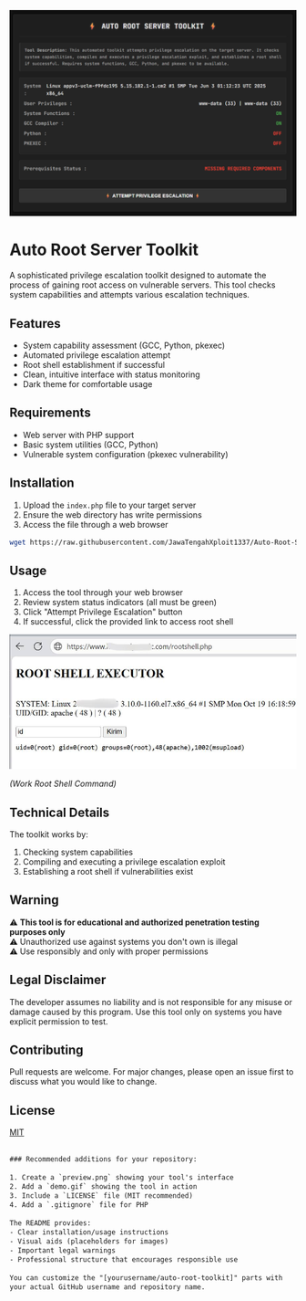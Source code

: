 ![Tool Preview](root.png) 

# Auto Root Server Toolkit

A sophisticated privilege escalation toolkit designed to automate the process of gaining root access on vulnerable servers. This tool checks system capabilities and attempts various escalation techniques.

## Features

- System capability assessment (GCC, Python, pkexec)
- Automated privilege escalation attempt
- Root shell establishment if successful
- Clean, intuitive interface with status monitoring
- Dark theme for comfortable usage

## Requirements

- Web server with PHP support
- Basic system utilities (GCC, Python)
- Vulnerable system configuration (pkexec vulnerability)

## Installation

1. Upload the `index.php` file to your target server
2. Ensure the web directory has write permissions
3. Access the file through a web browser

```bash
wget https://raw.githubusercontent.com/JawaTengahXploit1337/Auto-Root-Server/main/root.php
```

## Usage

1. Access the tool through your web browser
2. Review system status indicators (all must be green)
3. Click "Attempt Privilege Escalation" button
4. If successful, click the provided link to access root shell

![Work Root Shell](rootshell.jpg) 

*(Work Root Shell Command)*

## Technical Details

The toolkit works by:
1. Checking system capabilities
2. Compiling and executing a privilege escalation exploit
3. Establishing a root shell if vulnerabilities exist

## Warning

⚠️ **This tool is for educational and authorized penetration testing purposes only**  
⚠️ Unauthorized use against systems you don't own is illegal  
⚠️ Use responsibly and only with proper permissions

## Legal Disclaimer

The developer assumes no liability and is not responsible for any misuse or damage caused by this program. Use this tool only on systems you have explicit permission to test.

## Contributing

Pull requests are welcome. For major changes, please open an issue first to discuss what you would like to change.

## License

[MIT](https://choosealicense.com/licenses/mit/)
```

### Recommended additions for your repository:

1. Create a `preview.png` showing your tool's interface
2. Add a `demo.gif` showing the tool in action
3. Include a `LICENSE` file (MIT recommended)
4. Add a `.gitignore` file for PHP

The README provides:
- Clear installation/usage instructions
- Visual aids (placeholders for images)
- Important legal warnings
- Professional structure that encourages responsible use

You can customize the "[yourusername/auto-root-toolkit]" parts with your actual GitHub username and repository name.
```
